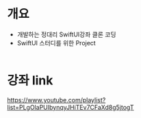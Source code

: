 # 개요
- 개발하는 정대리 SwiftUI강좌 클론 코딩
- SwiftUI 스터디를 위한 Project
<br><br>

# 강좌 link
https://www.youtube.com/playlist?list=PLgOlaPUIbynqyJHiTEv7CFaXd8g5jtogT
